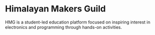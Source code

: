 # Himalayan Makers Guild 
HMG is a student-led education platform focused on inspiring interest in electronics and programming through hands-on activities.
